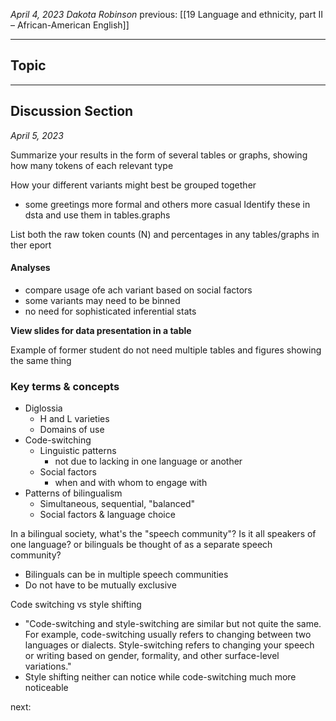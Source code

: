 *April 4, 2023 Dakota Robinson*
previous: [[19 Language and ethnicity, part II – African-American English]]

---

## Topic


---

## Discussion Section
*April 5, 2023*

Summarize your results in the form of several tables or graphs, showing how many tokens of each relevant type

How your different variants might best be grouped together
- some greetings more formal and others more casual
Identify these in dsta and use them in tables.graphs

List both the raw token counts (N) and percentages in any tables/graphs in ther eport

#### Analyses
- compare usage ofe ach variant based on social factors
- some variants may need to be binned
- no need for sophisticated inferential stats

**View slides for data presentation in a table**

Example of former student do not need multiple tables and figures showing the same thing

### Key terms & concepts

- Diglossia
	- H and L varieties
	- Domains of use
- Code-switching
	- Linguistic patterns
		- not due to lacking in one language or another
	- Social factors
		- when and with whom to engage with
- Patterns of bilingualism
	- Simultaneous, sequential, "balanced"
	- Social factors & language choice


In a bilingual society, what's the "speech community"? Is it all speakers of one language? or bilinguals be thought of as a separate speech community?
- Bilinguals can be in multiple speech communities
- Do not have to be mutually exclusive

Code switching vs style shifting
- "Code-switching and style-switching are similar but not quite the same. For example, code-switching usually refers to changing between two languages or dialects. Style-switching refers to changing your speech or writing based on gender, formality, and other surface-level variations."
- Style shifting neither can notice while code-switching much more noticeable





next:
